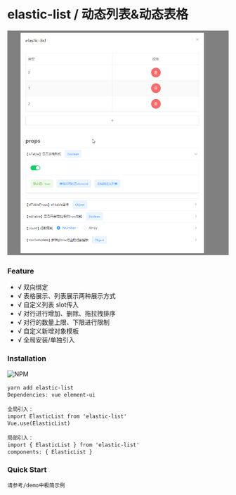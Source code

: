 # elastic-list / 动态列表&动态表格

![preview](./preview.gif)

### Feature

- √ 双向绑定
- √ 表格展示、列表展示两种展示方式
- √ 自定义列表 slot传入
- √ 对行进行增加、删除、拖拉拽排序
- √ 对行的数量上限、下限进行限制
- √ 自定义新增对象模板
- √ 全局安装/单独引入

### Installation
![NPM](https://nodei.co/npm/elastic-list.png)
```
yarn add elastic-list
Dependencies: vue element-ui

全局引入：
import ElasticList from 'elastic-list'
Vue.use(ElasticList)

局部引入：
import { ElasticList } from 'elastic-list'
components: { ElasticList }
```


### Quick Start
```
请参考/demo中极简示例
```
